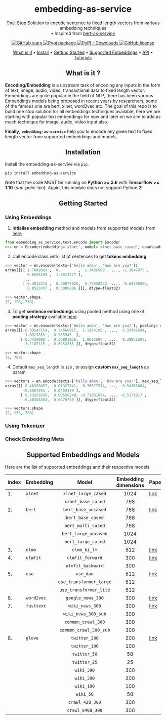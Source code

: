 <h1 align="center">embedding-as-service</h1>
<p align="center">One-Stop Solution to encode sentence to fixed length vectors from various embedding techniques 
<br>• Inspired from <a href="[https://github.com/hanxiao/bert-as-service](https://github.com/hanxiao/bert-as-service)"> bert-as-service</a> </p>
<p align="center">
  <a href="https://github.com/amansrivastava17/embedding-as-service/stargazers">
    <img src="https://img.shields.io/github/stars/amansrivastava17/embedding-as-service.svg?colorA=orange&colorB=orange&logo=github"
         alt="GitHub stars">
  </a>
  <a href="https://pypi.org/project/embedding-as-service/">
      <img src="https://img.shields.io/pypi/v/embedding-as-service?colorB=brightgreen" alt="Pypi package">
    </a>
  <a href="https://pypi.org/project/embedding-as-service/">
      <img alt="PyPI - Downloads" src="https://img.shields.io/pypi/dm/embedding-as-service">
  </a>
  <a href="https://github.com/amansrivastava/embedding-as-service/blob/master/LICENSE">
        <img src="https://img.shields.io/github/license/amansrivastava17/embedding-as-service.svg"
             alt="GitHub license">
  </a>
</p>

<p align="center">
 <a href="#what-is-it">What is it</a> •
  <a href="#install">Install</a> •
  <a href="#getting-started">Getting Started</a> •
  <a href="#supported-models">Supported Embeddings</a> •
  <a href="#server-and-client-api">API</a> •
  <a href="#book-tutorial">Tutorials</a>   
</p>

<h2 align="center">What is it ?</h3>

**Encoding/Embedding**  is a upstream task of encoding any inputs in the form of text, image, audio, video, transactional data to fixed length vector. Embeddings are quite popular in the field of NLP, there has been various Embeddings models being proposed in recent years by researchers, some of the famous one are bert, xlnet, word2vec etc. The goal of this repo is to build one stop solution for all embeddings techniques available, here we are starting with popular text embeddings for now and later on we aim  to add as much technique for image, audio, video input also.

**Finally**, **`embedding-as-service`** help you to encode any given text to fixed length vector from supported embeddings and models.

<h2 align="center">Installation</h2>

Install the embedding-as-servive via `pip`. 
```bash
pip install embedding-as-service 
```
Note that the code MUST be running on **Python >= 3.6** with **Tensorflow >= 1.10** (_one-point-ten_). Again, this module does not support Python 2!

<h2 align="center">Getting Started</h2>

### Using Embeddings

1. **Intialise embedding** method and models from supported models from <a href="#pooling strategy">here</a>
```python
from embedding_as_service.text.encode import Encoder
>>> en = Encoder(embedding='xlnet', model='xlnet_base_cased', download=True)
```
2. Call encode class with list of sentences to get **tokens embedding**
```python 
>>> vector = en.encode(texts=['hello aman', 'how are you?'])
array([[[ 1.7049843 ,  0.        ,  1.3486509 , ..., -1.3647075 ,
          0.6958289 ,  1.8013777 ],
        ...
        [ 0.4913215 ,  0.60877025,  0.73050433, ..., -0.64490885,
          0.8525057 ,  0.3080206 ]]], dtype=float32)

>>> vector.shape
(2, 128, 768)
```
3. To get **sentence embeddings** using pooled method using one of **pooling strategy** available <a href="#pooling strategy">here</a>
```python
>>> vector = en.encode(texts=['hello aman', 'how are you?'], pooling='mean')
array([[-0.33547154,  0.34566957,  1.1954105 , ...,  0.33702594,
         1.0317835 , -0.785943  ],
       [-0.3439088 ,  0.36881036,  1.0612687 , ...,  0.28851607,
         1.1107115 , -0.6253736 ]], dtype=float32)

>>> vector.shape
(2, 768)
```
4. Default `max_seq_length` is `128` , to assign **custom `max_seq_length`** as param
```python
>>> vectors = en.encode(texts=['hello aman', 'how are you?'], max_seq_length=256)
array([[ 0.48388457, -0.01327741, -0.76577514, ..., -0.54265064,
        -0.5564591 ,  0.6454179 ],
       [ 0.53209245,  0.00526248, -0.71091074, ..., -0.5171917 ,
        -0.40458363,  0.6779779 ]], dtype=float32)

>>> vectors.shape
(2, 256, 768)
```
### Using Tokenizer

### Check Embedding Meta



<h2 align="center" href="#supported-models">Supported Embeddings and Models</h2>

Here are the list of supported embeddings and their respective models.

| Index |Embedding  | Model  | Embedding dimensions | Paper | 
|:--|:--|:--:|:--:|--|
|1. |`xlnet`  |`xlnet_large_cased`  | 1024| <a href="https://arxiv.org/abs/1906.08237"> link </a>|
||  |`xlnet_base_cased`  | 768| |
|2. |`bert`  |`bert_base_uncased`  | 768| <a href="https://arxiv.org/abs/1810.04805"> link </a>|
|||`bert_base_cased`  | 768| |
||  |`bert_multi_cased` | 768|| 
||  |`bert_large_uncased`  | 1024|| 
||  |`bert_large_cased`  | 1024| |
|3. |`elmo`  |`elmo_bi_lm`  | 512| <a href="https://allennlp.org/elmo"> link </a>|
|4. |`ulmfit`  |`ulmfit_forward`  | 300|<a href="https://arxiv.org/abs/1801.06146"> link </a>| 
|||`ulmfit_backward`  | 300| |
|5. |`use`|`use_dan` | 512| <a href="https://arxiv.org/abs/1803.11175"> link </a>|
||  |`use_transformer_large`  | 512| |
||  |`use_transformer_lite`  | 512| |
|6. |`word2vec`|`google_news_300` | 300| <a href="https://arxiv.org/abs/1301.3781"> link </a>|
|7. |`fasttext`|`wiki_news_300` | 300| <a href="https://arxiv.org/abs/1607.01759"> link </a>|
||  |`wiki_news_300_sub`  | 300| |
||  |`common_crawl_300`  | 300| |
||  |`common_crawl_300_sub`  | 300| |
|8. |`glove`|`twitter_200` | 200| <a href="https://nlp.stanford.edu/pubs/glove.pdf"> link </a>|
||  |`twitter_100`  | 100| |
||  |`twitter_50`  | 50| |
||  |`twitter_25`  | 25| |
||  |`wiki_300`  | 300| |
||  |`wiki_200`  | 200| |
||  |`wiki_100`  | 100| |
||  |`wiki_50`  | 50| |
||  |`crawl_42B_300`  | 300| |
||  |`crawl_840B_300`  | 300| |

